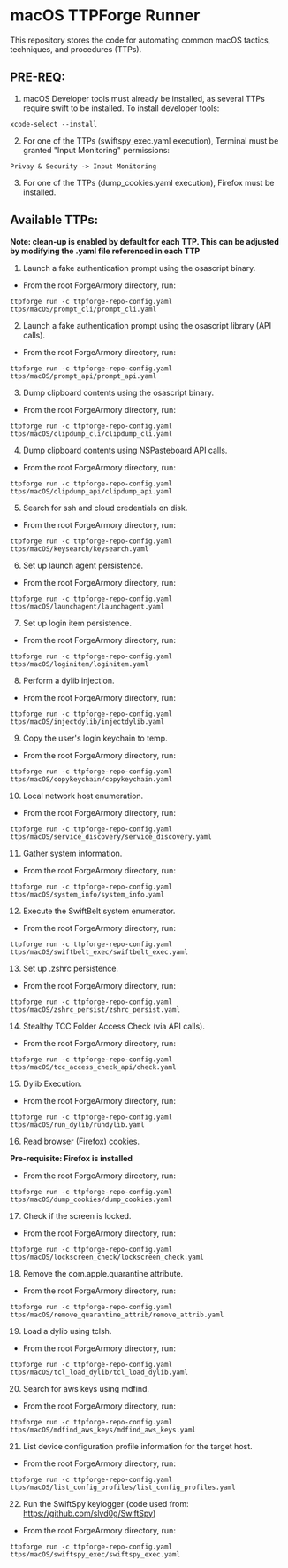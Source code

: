 # macOS TTPForge Runner

This repository stores the code for automating common macOS tactics, techniques, and procedures (TTPs).


## PRE-REQ:

1. macOS Developer tools must already be installed, as several TTPs require swift to be installed. To install developer tools:

```
xcode-select --install
```

2. For one of the TTPs (swiftspy_exec.yaml execution), Terminal must be granted "Input Monitoring" permissions:
```
Privay & Security -> Input Monitoring
```

3. For one of the TTPs (dump_cookies.yaml execution), Firefox must be installed.

## Available TTPs:

**Note: clean-up is enabled by default for each TTP. This can be adjusted by modifying the .yaml file referenced in each TTP**

1. Launch a fake authentication prompt using the osascript binary.

- From the root ForgeArmory directory, run:

```
ttpforge run -c ttpforge-repo-config.yaml ttps/macOS/prompt_cli/prompt_cli.yaml
```

2. Launch a fake authentication prompt using the osascript library (API calls).

- From the root ForgeArmory directory, run:

```
ttpforge run -c ttpforge-repo-config.yaml ttps/macOS/prompt_api/prompt_api.yaml
```

3. Dump clipboard contents using the osascript binary.

- From the root ForgeArmory directory, run:
```
ttpforge run -c ttpforge-repo-config.yaml ttps/macOS/clipdump_cli/clipdump_cli.yaml
```

4. Dump clipboard contents using NSPasteboard API calls.

- From the root ForgeArmory directory, run:
```
ttpforge run -c ttpforge-repo-config.yaml ttps/macOS/clipdump_api/clipdump_api.yaml
```

5. Search for ssh and cloud credentials on disk.

- From the root ForgeArmory directory, run:
```
ttpforge run -c ttpforge-repo-config.yaml ttps/macOS/keysearch/keysearch.yaml
```

6. Set up launch agent persistence.

- From the root ForgeArmory directory, run:
```
ttpforge run -c ttpforge-repo-config.yaml ttps/macOS/launchagent/launchagent.yaml
```

7. Set up login item persistence.

- From the root ForgeArmory directory, run:
```
ttpforge run -c ttpforge-repo-config.yaml ttps/macOS/loginitem/loginitem.yaml
```

8. Perform a dylib injection.

- From the root ForgeArmory directory, run:
```
ttpforge run -c ttpforge-repo-config.yaml ttps/macOS/injectdylib/injectdylib.yaml
```

9. Copy the user's login keychain to temp.

- From the root ForgeArmory directory, run:
```
ttpforge run -c ttpforge-repo-config.yaml ttps/macOS/copykeychain/copykeychain.yaml
```

10. Local network host enumeration.

- From the root ForgeArmory directory, run:
```
ttpforge run -c ttpforge-repo-config.yaml ttps/macOS/service_discovery/service_discovery.yaml
```

11. Gather system information.

- From the root ForgeArmory directory, run:
```
ttpforge run -c ttpforge-repo-config.yaml ttps/macOS/system_info/system_info.yaml
```

12. Execute the SwiftBelt system enumerator.

- From the root ForgeArmory directory, run:
```
ttpforge run -c ttpforge-repo-config.yaml ttps/macOS/swiftbelt_exec/swiftbelt_exec.yaml
```

13. Set up .zshrc persistence.

- From the root ForgeArmory directory, run:
```
ttpforge run -c ttpforge-repo-config.yaml ttps/macOS/zshrc_persist/zshrc_persist.yaml
```

14. Stealthy TCC Folder Access Check (via API calls).

- From the root ForgeArmory directory, run:
```
ttpforge run -c ttpforge-repo-config.yaml ttps/macOS/tcc_access_check_api/check.yaml
```

15. Dylib Execution.

- From the root ForgeArmory directory, run:
```
ttpforge run -c ttpforge-repo-config.yaml ttps/macOS/run_dylib/rundylib.yaml
```

16. Read browser (Firefox) cookies.

**Pre-requisite: Firefox is installed**

- From the root ForgeArmory directory, run:
```
ttpforge run -c ttpforge-repo-config.yaml ttps/macOS/dump_cookies/dump_cookies.yaml
```

17. Check if the screen is locked.

- From the root ForgeArmory directory, run:
```
ttpforge run -c ttpforge-repo-config.yaml ttps/macOS/lockscreen_check/lockscreen_check.yaml
```

18. Remove the com.apple.quarantine attribute.

- From the root ForgeArmory directory, run:
```
ttpforge run -c ttpforge-repo-config.yaml ttps/macOS/remove_quarantine_attrib/remove_attrib.yaml
```

19. Load a dylib using tclsh.

- From the root ForgeArmory directory, run:
```
ttpforge run -c ttpforge-repo-config.yaml ttps/macOS/tcl_load_dylib/tcl_load_dylib.yaml
```

20. Search for aws keys using mdfind.

- From the root ForgeArmory directory, run:
```
ttpforge run -c ttpforge-repo-config.yaml ttps/macOS/mdfind_aws_keys/mdfind_aws_keys.yaml
```

21. List device configuration profile information for the target host.

- From the root ForgeArmory directory, run:
```
ttpforge run -c ttpforge-repo-config.yaml ttps/macOS/list_config_profiles/list_config_profiles.yaml
```

22. Run the SwiftSpy keylogger (code used from: https://github.com/slyd0g/SwiftSpy)

- From the root ForgeArmory directory, run:
```
ttpforge run -c ttpforge-repo-config.yaml ttps/macOS/swiftspy_exec/swiftspy_exec.yaml
```
